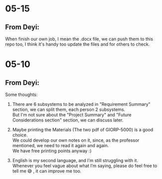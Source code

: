 
# 05-15
## From Deyi:
When finish our own job, I mean the .docx file, we can push them to this repo too, I think it's handy too update the files and for others to check.

# 05-10
## From Deyi:
Some thoughts:
1. There are 6 subsystems to be analyzed in "Requirement Summary" section, we can split them, each person 2 subsystems.  
But I'm not sure about the "Project Summary" and "Future Considerations section" section, we can discuss later.  

2. Maybe printing the Materials (The two pdf of GIORP-5000)  is a good choice.   
We could develop our own notes on it, since, as the professor mentioned, we need to read it again and again.  
We have free printing points anyway :)

3. English is my second language, and I’m still struggling with it.  
Whenever you feel vague about what I’m saying, please do feel free to tell me 😅 , it can improve me too.




